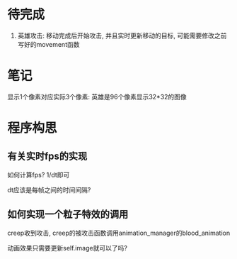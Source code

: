 # 待完成
1. 英雄攻击: 移动完成后开始攻击, 并且实时更新移动的目标, 可能需要修改之前写好的movement函数

#  笔记

显示1个像素对应实际3个像素: 英雄是96个像素显示32*32的图像

# 程序构思

## 有关实时fps的实现

如何计算fps? 1/dt即可

dt应该是每帧之间的时间间隔?

## 如何实现一个粒子特效的调用
creep收到攻击, creep的被攻击函数调用animation_manager的blood_animation

动画效果只需要更新self.image就可以了吗?
